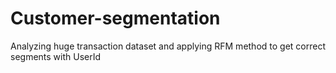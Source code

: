 # Customer-segmentation
Analyzing huge transaction dataset and applying RFM method to get correct segments with UserId
